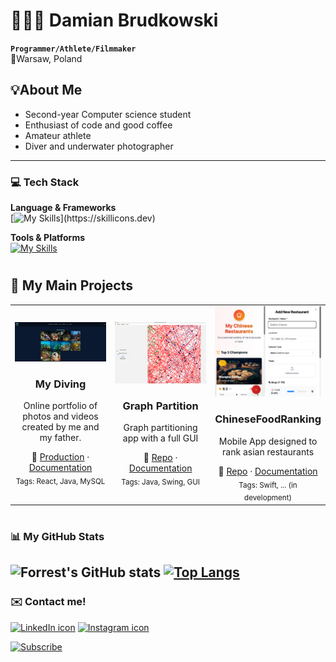 # 🧑🏼‍💻 Damian Brudkowski

**`Programmer/Athlete/Filmmaker`**<br>
📍Warsaw, Poland

## 💡About Me
- Second-year Computer science student
- Enthusiast of code and good coffee  
- Amateur athlete  
- Diver and underwater photographer  

---

### 💻 Tech Stack
**Language & Frameworks**<br>
[![My Skills](https://skillicons.dev/icons?i=java,spring,react,c,tailwind,python,js,html,css,)](https://skillicons.dev)

**Tools & Platforms**<br>
[![My Skills](https://skillicons.dev/icons?i=docker,azure,git,linux,mysql,nginx,aws)](https://skillicons.dev)
<br />

#

## 🚀 My Main Projects

<table>
  <tr>
    <td align="center" width="33%">
      <a href="https://github.com/damhero/MyDiving">
        <img src="https://github.com/damhero/damhero/blob/c83e77795a20f56351b455af8912eac97ad466a7/My-diving-picture" alt="My Diving" width="100%" />
      </a>
      <h3>My Diving</h3>
      <p>Online portfolio of photos and videos created by me and my father.</p>
      🔗
      <a href="https://mydiving.pl">Production</a> ·
       <a href="https://github.com/damhero/mydivingReadme">Documentation</a><br>
      <sub>Tags: React, Java, MySQL</sub>
    </td>
    <td align="center" width="33%">
      <a href="https://github.com/damhero/GraphPartition/tree/main">
        <img src="https://github.com/damhero/damhero/blob/c9d48ace18bf4b34aef02145925f8b265a0c8206/Graph-partition-picture" alt="Graph partition app" width="100%" />
      </a>
      <h3>Graph Partition</h3>
      <p>Graph partitioning app with a full GUI</p>
      🔗 <a href="https://github.com/damhero/GraphPartition/tree/main">Repo</a> ·
      <a href="https://github.com/damhero/GraphPartition/blob/main/Docs.pdf">Documentation</a><br/>
      <sub>Tags: Java, Swing, GUI</sub>
    </td>
    <td align="center" width="33%">
      <a href="https://github.com/damhero/ChineseFooDranking">
        <img src="https://github.com/damhero/damhero/blob/6c77ce1445bc31598e4cb48eb522864e10a36241/ChineseFoodRanking-picture.png" alt="HistoLearn" width="100%" />
      </a>
      <h3>ChineseFoodRanking</h3>
      <p>Mobile App designed to rank asian restaurants</p>
      🔗 <a href="https://github.com/damhero/ChineseFooDranking">Repo</a> ·
      <a href="https://github.com/damhero/ChineseFooDranking/blob/main/README.md">Documentation</a><br>
      <sub>Tags: Swift, ... (in development)</sub>
    </td>
  </tr>
</table>

#

### 📊 My GitHub Stats

![Forrest's GitHub stats](https://github-readme-stats.vercel.app/api?username=damhero&show_icons=true&theme=gruvbox)
[![Top Langs](https://github-readme-stats.vercel.app/api/top-langs/?username=damhero&layout=donut&theme=dark)](https://github.com/anuraghazra/github-readme-stats)
---
### ✉️ Contact me!
   <p align="left">
      <a href="https://www.linkedin.com/in/damian-brudkowski-a61701230/">
         <img alt="LinkedIn icon" src="https://skillicons.dev/icons?i=linkedin"/></a> 
      <a href="https://www.instagram.com/_damianbrudkowski_/">
         <img alt="Instagram icon" src="https://skillicons.dev/icons?i=instagram"/></a>
   </p>
   <a href="https://www.youtube.com/@MyDiving1235">
  <img src="https://custom-icon-badges.demolab.com/badge/-My%20Diving%20Videos-red?style=for-the-badge&logo=video&logoColor=white" alt="Subscribe" />
</a>
